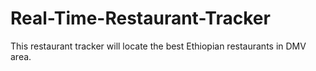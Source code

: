 # Real-Time-Restaurant-Tracker
This restaurant tracker will locate the best Ethiopian restaurants in DMV area.
